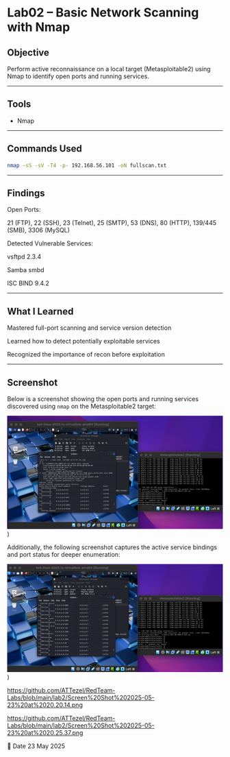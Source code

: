 # Lab02 – Basic Network Scanning with Nmap

##  Objective
Perform active reconnaissance on a local target (Metasploitable2) using Nmap to identify open ports and running services.

---

##  Tools
- Nmap

---

##  Commands Used
```bash
nmap -sS -sV -T4 -p- 192.168.56.101 -oN fullscan.txt
```

---

## Findings
Open Ports:

21 (FTP), 22 (SSH), 23 (Telnet), 25 (SMTP), 53 (DNS), 80 (HTTP), 139/445 (SMB), 3306 (MySQL)

Detected Vulnerable Services:

vsftpd 2.3.4

Samba smbd

ISC BIND 9.4.2

---

## What I Learned
Mastered full-port scanning and service version detection

Learned how to detect potentially exploitable services

Recognized the importance of recon before exploitation

---

## Screenshot

Below is a screenshot showing the open ports and running services discovered using `nmap` on the Metasploitable2 target:

![Nmap Scan Result](https://github.com/ATTezel/RedTeam-Labs/blob/main/lab2/Screen%20Shot%202025-05-23%20at%2020.27.08.png)
)

Additionally, the following screenshot captures the active service bindings and port status for deeper enumeration:

![Listening Ports](https://github.com/ATTezel/RedTeam-Labs/blob/main/lab2/Screen%20Shot%202025-05-23%20at%2020.27.38.png))

https://github.com/ATTezel/RedTeam-Labs/blob/main/lab2/Screen%20Shot%202025-05-23%20at%2020.20.14.png


https://github.com/ATTezel/RedTeam-Labs/blob/main/lab2/Screen%20Shot%202025-05-23%20at%2020.25.37.png


📅 Date
23 May 2025
